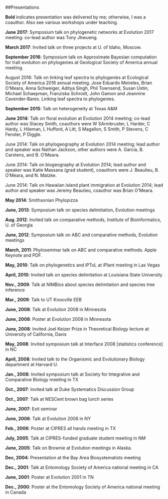

##Presentations

**Bold** indicates presentation was delivered by me; otherwise, I was a coauthor. Also see various workshops under teaching.

**June 2017**: Symposium talk on phylogenetic networks at Evolution 2017 meeting: co-lead author was Tony Jhwueng.

**March 2017**: Invited talk on three projects at U. of Idaho, Moscow.

**September 2016**: Symposium talk on Approximate Bayesian computation for trait evolution on phylogenies at Geological Society of America annual meeting.

August 2016: Talk on linking leaf spectra to phylogenies at Ecological Society of America 2016 annual meeting. Jose Eduardo Meireles, Brian O’Meara, Anna Schweiger, Aditya Singh, Phil Townsend, Susan Ustin, Michael Schaepman, Franziska Schrodt, John Gamon and Jeannine Cavender-Bares. Linking leaf spectra to phylogenies.

**September 2015**: Talk on heterogeneity at Texas A&M

**June 2014**: Talk on floral evolution at Evolution 2014 meeting; co-lead author was Stacey Smith, coauthors were W SArmbruster, L Harder, C Hardy, L Hileman, L Hufford, A Litt, S Magallon, S Smith, P Stevens, C Fenster, P Diggle.

June 2014: Talk on phylogeography at Evolution 2014 meeting; lead author and speaker was Nathan Jackson, other authors were A. Garcia, B. Carstens, and B. O’Meara.

June  2014: Talk on biogeography at Evolution 2014; lead author and speaker was Katie Massana (grad student), coauthors were J. Beaulieu, B. O’Meara, and N. Matzke.

June 2014: Talk on Hawaiian island plant immigration at Evolution 2014; lead author and speaker was Jeremy Beaulieu, coauthor was Brian O’Meara.

**May 2014**: Smithsonian Phylopizza

**June, 2013**: Symposium talk on species delimitation, Evolution meetings

**Aug. 2012**: Invited talk on comparative methods, Institute of Bioinformatics, U. of Georgia

**June, 2012**: Symposium talk on ABC and comparative methods, Evolution meetings

**March, 2011**: Phyloseminar talk on ABC and comparative methods. Apple Keynote and PDF.

**May, 2010**: Talk on phylogenetics and iPToL at iPlant meeting in Las Vegas

**April, 2010**: Invited talk on species delimitation at Louisiana State University

**Nov., 2009**: Talk at NIMBios about species delimitation and species tree inference

**Mar., 2009**: Talk to UT Knoxville EEB

**June, 2008**: Talk at Evolution 2008 in Minnesota

**June, 2008**: Poster at Evolution 2008 in Minnesota

**June, 2008**: Invited Joel Keizer Prize in Theoretical Biology lecture at University of California, Davis

**May, 2008**: Invited symposium talk at Interface 2008 [statistics conference] in NC

**April, 2008**: Invited talk to the Organismic and Evolutionary Biology department at Harvard U.

**Jan., 2008**: Invited symposium talk at Society for Integrative and Comparative Biology meeting in TX

**Oct., 2007**: Invited talk at Duke Systematics Discussion Group

**Oct., 2007**: Talk at NESCent brown bag lunch series

**June, 2007**: Exit seminar

**June, 2006**: Talk at Evolution 2006 in NY

**Feb., 2006**: Poster at CIPRES all hands meeting in TX

**July, 2005**: Talk at CIPRES-funded graduate student meeting in NM

**June, 2005**: Talk on Brownie at Evolution meetings in Alaska.

**Dec,  2004**: Presentation at the Bay Area Biosystematists meeting

**Dec., 2001**: Talk at Entomology Society of America national meeting in CA

**June, 2001**: Poster at Evolution 2001 in TN

**Dec., 2000**: Poster at the Entomology Society of America national meeting in Canada
